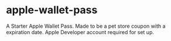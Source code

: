 # apple-wallet-pass
A Starter Apple Wallet Pass. Made to be a pet store coupon with a expiration date. Apple Developer account required for set up.

